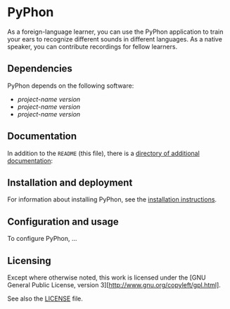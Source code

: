 # PyPhon

As a foreign-language learner, you can use the PyPhon application to train your ears to recognize different sounds in different languages. As a native speaker, you can contribute recordings for fellow learners.

## Dependencies

PyPhon depends on the following software:

* _project-name_ _version_
* _project-name_ _version_
* _project-name_ _version_

## Documentation
In addition to the `README` (this file), there is a
[directory of additional documentation](/doc):

## Installation and deployment

For information about installing PyPhon, see the
[installation instructions](doc/INSTALLATION.md).

## Configuration and usage

To configure PyPhon, ...

<!-- Considering adhering to Semantic Versioning:

## Versioning
PyPhon adheres to Semantic Versioning 2.0.0. If there is a violation of
this scheme, report it as a bug. Specifically, if a patch or minor version is
released and breaks backward compatibility, that version should be immediately
yanked and/or a new version should be immediately released that restores
compatibility. Any change that breaks the public API will only be introduced at
a major-version release. As a result of this policy, you can (and should)
specify any dependency on _project-name_ by using the Pessimistic Version
Constraint with two digits of precision.
-->

## Licensing

Except where otherwise noted, this work is licensed under the [GNU General Public License, version 3][http://www.gnu.org/copyleft/gpl.html].

See also the [LICENSE](LICENSE.md) file.